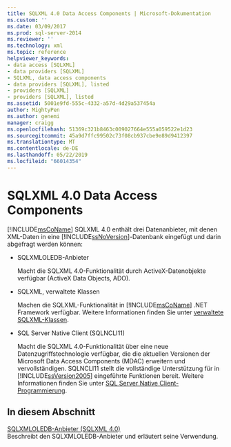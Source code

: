 ```yaml
---
title: SQLXML 4.0 Data Access Components | Microsoft-Dokumentation
ms.custom: ''
ms.date: 03/09/2017
ms.prod: sql-server-2014
ms.reviewer: ''
ms.technology: xml
ms.topic: reference
helpviewer_keywords:
- data access [SQLXML]
- data providers [SQLXML]
- SQLXML, data access components
- data providers [SQLXML], listed
- providers [SQLXML]
- providers [SQLXML], listed
ms.assetid: 5001e9fd-555c-4332-a57d-4d29a537454a
author: MightyPen
ms.author: genemi
manager: craigg
ms.openlocfilehash: 51369c321b8463c009027664e555a059522e1d23
ms.sourcegitcommit: 45a9d7ffc99502c73f08cb937cbe9e89d9412397
ms.translationtype: MT
ms.contentlocale: de-DE
ms.lasthandoff: 05/22/2019
ms.locfileid: "66014354"
---
```

# <a name="sqlxml-40-data-access-components"></a>SQLXML 4.0 Data Access Components
  [!INCLUDE[msCoName](../../../includes/msconame-md.md)] SQLXML 4.0 enthält drei Datenanbieter, mit denen XML-Daten in eine [!INCLUDE[ssNoVersion](../../../includes/ssnoversion-md.md)]-Datenbank eingefügt und darin abgefragt werden können:  
  
-   SQLXMLOLEDB-Anbieter  
  
     Macht die SQLXML 4.0-Funktionalität durch ActiveX-Datenobjekte verfügbar (ActiveX Data Objects, ADO).  
  
-   SQLXML, verwaltete Klassen  
  
     Machen die SQLXML-Funktionalität in [!INCLUDE[msCoName](../../../includes/msconame-md.md)] .NET Framework verfügbar. Weitere Informationen finden Sie unter [verwaltete SQLXML-Klassen](../net-framework-classes/sqlxml-4-0-net-framework-support-managed-classes.md).  
  
-   SQL Server Native Client (SQLNCLI11)  
  
     Macht die SQLXML 4.0-Funktionalität über eine neue Datenzugriffstechnologie verfügbar, die die aktuellen Versionen der Microsoft Data Access Components (MDAC) erweitern und vervollständigen. SQLNCLI11 stellt die vollständige Unterstützung für in [!INCLUDE[ssVersion2005](../../../includes/ssversion2005-md.md)] eingeführte Funktionen bereit. Weitere Informationen finden Sie unter [SQL Server Native Client-Programmierung](../../native-client/sql-server-native-client-programming.md).  
  
## <a name="in-this-section"></a>In diesem Abschnitt  
 [SQLXMLOLEDB-Anbieter &#40;SQLXML 4.0&#41;](../../../database-engine/dev-guide/sqlxmloledb-provider-sqlxml-4-0.md)  
 Beschreibt den SQLXMLOLEDB-Anbieter und erläutert seine Verwendung.  
  
  
